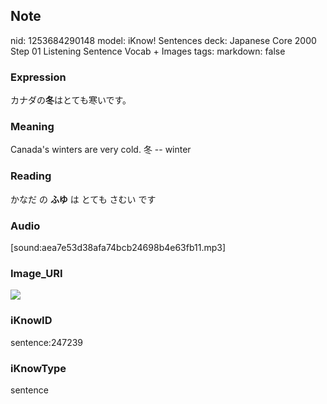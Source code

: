 ## Note
nid: 1253684290148
model: iKnow! Sentences
deck: Japanese Core 2000 Step 01 Listening Sentence Vocab + Images
tags: 
markdown: false

### Expression
<!DOCTYPE html>
<title></title>
カナダの<b>冬</b>はとても寒いです。



### Meaning
Canada's winters are very cold.
冬 -- winter

### Reading
<!DOCTYPE html>
<title></title>
かなだ の <b>ふゆ</b> は とても さむい です



### Audio
[sound:aea7e53d38afa74bcb24698b4e63fb11.mp3]

### Image_URI
<!DOCTYPE html>
<title></title>
<img src="77b8bbcda36b7fd6e417f75d45443fa1.jpg">



### iKnowID
sentence:247239

### iKnowType
sentence
